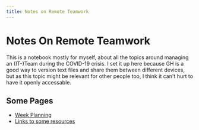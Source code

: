 ```yaml
---
title: Notes on Remote Teamwork
---
```


# Notes On Remote Teamwork

This is a notebook mostly for myself, about all the topics around managing an (IT-)Team during the COVID-19 crisis.
I set it up here because GH is a good way to version text files and share them between different devices, but as this topic might be relevant for other people too, I think it can't hurt to have it openly accessable.

## Some Pages

- [Week Planning](week-planning)
- [Links to some resources](links)
